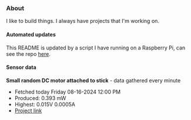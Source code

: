 ### About
I like to build things. I always have projects that I'm working on.

#### Automated updates
This README is updated by a script I have running on a Raspberry Pi, can see the repo [here](https://github.com/jdc-cunningham/raspi-git-repo-updater).

#### Sensor data


**Small random DC motor attached to stick** - data gathered every minute
- Fetched today Friday 08-16-2024 12:00 PM
- Produced: 0.393 mW
- Highest: 0.015V 0.0005A
- [Project link](https://github.com/jdc-cunningham/turbine-raspi)